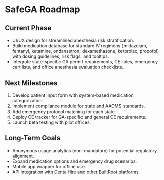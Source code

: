 # SafeGA Roadmap

## Current Phase
- UI/UX design for streamlined anesthesia risk stratification.
- Build medication database for standard IV regimens (midazolam, fentanyl, ketamine, ondansetron, dexamethasone, ketorolac, propofol) with dosing guidelines, risk flags, and tooltips.
- Integrate state-specific GA permit requirements, CE rules, emergency cart lists, and office anesthesia evaluation checklists.

## Next Milestones
1. Develop patient input form with system-based medication categorization.
2. Implement compliance module for state and AAOMS standards.
3. Add emergency protocol matching for each state.
4. Deploy CE tracker for GA-specific and general CE requirements.
5. Launch beta testing with pilot offices.

## Long-Term Goals
- Anonymous usage analytics (non-mandatory) for potential regulatory alignment.
- Expand medication options and emergency drug scenarios.
- Mobile app wrapper for offline use.
- API integration with DentalHire and other BuiltRoot platforms.
